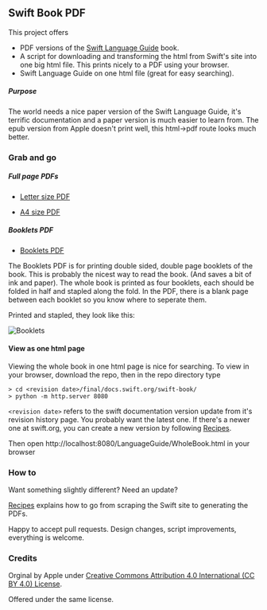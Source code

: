 ## Swift Book PDF

This project offers

* PDF versions of the [Swift Language Guide](https://docs.swift.org/swift-book/LanguageGuide/TheBasics.html) book. 
* A script for downloading and transforming the html from Swift's site into one big html file. This prints nicely to a PDF using your browser.
* Swift Language Guide on one html file (great for easy searching).

##### Purpose

The world needs a nice paper version of the Swift Language Guide, it's terrific documentation and a paper version is much easier to learn from. The epub version from Apple doesn't print well, this html->pdf route looks much better.

### Grab and go 

##### Full page PDFs

  - [Letter size PDF](https://github.com/joshmangum/swift-language-guide-pdf/releases/download/v2018-09-17/Letter_The_Swift_Programming_Language_Guide_4.2.pdf) 

  - [A4 size PDF](https://github.com/joshmangum/swift-language-guide-pdf/releases/download/v2018-09-17/A4_The_Swift_Programming_Language_Guide_4.2.pdf)

##### Booklets PDF

  - [Booklets PDF](https://github.com/joshmangum/swift-language-guide-pdf/releases/download/v2018-09-17/Booklet_The_Swift_Programming_Language_Guide_4.2.pdf)

The Booklets PDF is for printing double sided, double page booklets of the book. This is probably the nicest way to read the book. (And saves a bit of ink and paper). The whole book is printed as four booklets, each should be folded in half and stapled along the fold. In the PDF, there is a blank page between each booklet so you know where to seperate them.

Printed and stapled, they look like this:

![Booklets](./IMG_8592.JPG)


#### View as one html page

Viewing the whole book in one html page is nice for searching. To view in your browser, download the repo, then in the repo directory type

```
> cd <revision date>/final/docs.swift.org/swift-book/
> python -m http.server 8080
```
`<revision date>` refers to the swift documentation version update from it's revision history page. You probably want the latest one. If there's a newer one at swift.org, you can create a new version by following [Recipes](recipes.md).

Then open http://localhost:8080/LanguageGuide/WholeBook.html in your browser


### How to

Want something slightly different? Need an update?

[Recipes](recipes.md) explains how to go from scraping the Swift site to generating the PDFs.

Happy to accept pull requests. Design changes, script improvements, everything is welcome.

### Credits

Orginal by Apple under [Creative Commons Attribution 4.0 International (CC BY 4.0) License](https://creativecommons.org/licenses/by/4.0/).

Offered under the same license.

